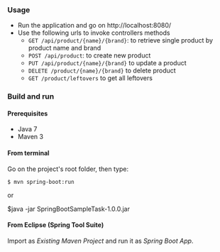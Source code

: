 ### Usage

- Run the application and go on http://localhost:8080/
- Use the following urls to invoke controllers methods 
    * `GET /api/product/{name}/{brand}`: to retrieve single product by product name and brand
    * `POST /api/product`: to create new product
    * `PUT /api/product/{name}/{brand}` to update a product
    * `DELETE /product/{name}/{brand}` to delete product
    * `GET /product/leftovers` to get all leftovers

### Build and run

#### Prerequisites

- Java 7
- Maven 3

#### From terminal

Go on the project's root folder, then type:

    $ mvn spring-boot:run

or

   $java -jar SpringBootSampleTask-1.0.0.jar

#### From Eclipse (Spring Tool Suite)

Import as *Existing Maven Project* and run it as *Spring Boot App*.